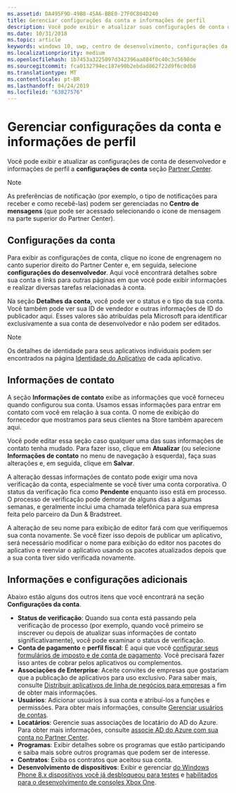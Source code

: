 ```yaml
---
ms.assetid: DA495F9D-49B8-45A6-BBE0-27F0C804D240
title: Gerenciar configurações da conta e informações de perfil
description: Você pode exibir e atualizar suas configurações de conta de desenvolvedor e informações de perfil na seção configurações da conta do Partner Center.
ms.date: 10/31/2018
ms.topic: article
keywords: windows 10, uwp, centro de desenvolvimento, configurações da conta, perfil, perfil da conta, conta de desenvolvedor, configurações da conta de desenvolvedor
ms.localizationpriority: medium
ms.openlocfilehash: 1b7453a3225097d342396aa884f0c40c3c5698de
ms.sourcegitcommit: fca0132794ec187e90b2ebdad862f22d9f6c0db8
ms.translationtype: MT
ms.contentlocale: pt-BR
ms.lasthandoff: 04/24/2019
ms.locfileid: "63827576"
---
```

# <a name="manage-account-settings-and-profile-info"></a>Gerenciar configurações da conta e informações de perfil

Você pode exibir e atualizar as configurações de conta de desenvolvedor e informações de perfil a **configurações de conta** seção [Partner Center](https://partner.microsoft.com/dashboard). 

> [!NOTE]
> As preferências de notificação (por exemplo, o tipo de notificações para receber e como recebê-las) podem ser gerenciadas no **Centro de mensagens** (que pode ser acessado selecionando o ícone de mensagem na parte superior do Partner Center).

## <a name="account-settings"></a>Configurações da conta

Para exibir as configurações de conta, clique no ícone de engrenagem no canto superior direito do Partner Center e, em seguida, selecione **configurações do desenvolvedor**. Aqui você encontrará detalhes sobre sua conta e links para outras páginas em que você pode exibir informações e realizar diversas tarefas relacionadas à conta.

Na seção **Detalhes da conta**, você pode ver o status e o tipo da sua conta. Você também pode ver sua ID de vendedor e outras informações de ID do publicador aqui. Esses valores são atribuídas pela Microsoft para identificar exclusivamente a sua conta de desenvolvedor e não podem ser editados.

> [!NOTE]
> Os detalhes de identidade para seus aplicativos individuais podem ser encontrados na página [Identidade do Aplicativo](view-app-identity-details.md) de cada aplicativo.

## <a name="contact-info"></a>Informações de contato

A seção **Informações de contato** exibe as informações que você forneceu quando configurou sua conta. Usamos essas informações para entrar em contato com você em relação à sua conta. O nome de exibição do fornecedor que mostramos para seus clientes na Store também aparecem aqui.

Você pode editar essa seção caso qualquer uma das suas informações de contato tenha mudado. Para fazer isso, clique em **Atualizar** (ou selecione **Informações de contato** no menu de navegação à esquerda), faça suas alterações e, em seguida, clique em **Salvar**.

A alteração dessas informações de contato pode exigir uma nova verificação da conta, especialmente se você tiver uma conta corporativa. O status da verificação fica como **Pendente** enquanto isso está em processo. O processo de verificação pode demorar de alguns dias a algumas semanas, e geralmente inclui uma chamada telefônica para sua empresa feita pelo parceiro da Dun & Bradstreet.

A alteração de seu nome para exibição de editor fará com que verifiquemos sua conta novamente. Se você fizer isso depois de publicar um aplicativo, será necessário modificar o nome para exibição do editor nos pacotes do aplicativo e reenviar o aplicativo usando os pacotes atualizados depois que a sua conta tiver sido verificada novamente.


## <a name="additional-settings-and-info"></a>Informações e configurações adicionais

Abaixo estão alguns dos outros itens que você encontrará na seção **Configurações da conta**.

- **Status de verificação**: Quando sua conta está passando pela verificação de processo (por exemplo, quando você primeiro se inscrever ou depois de atualizar suas informações de contato significativamente), você pode examinar o status de verificação.
- **Conta de pagamento** e **perfil fiscal**: É aqui que você [configurar seus formulários de imposto e de conta de pagamento](setting-up-your-payout-account-and-tax-forms.md). Você precisará fazer isso antes de cobrar pelos aplicativos ou complementos.
- **Associações de Enterprise**: Aceite convites de empresas que gostariam que a publicação de aplicativos para uso exclusivo. Para saber mais, consulte [Distribuir aplicativos de linha de negócios para empresas](distribute-lob-apps-to-enterprises.md) a fim de obter mais informações.
- **Usuários**: Adicionar usuários à sua conta e atribuí-los a funções e permissões. Para obter mais informações, consulte [Gerenciar usuários de contas](manage-account-users.md).
- **Locatários**: Gerencie suas associações de locatário do AD do Azure. Para obter mais informações, consulte [associe AD do Azure com sua conta no Partner Center](associate-azure-ad-with-dev-center.md).
- **Programas**: Exibir detalhes sobre os programas que estão participando e saiba mais sobre outros programas que podem ser de interesse.
- **Contratos**: Exiba os contratos que aceitou sua conta.
- **Desenvolvimento de dispositivos**: Exibir e gerenciar [do Windows Phone 8.x dispositivos você já desbloqueou para testes](https://go.microsoft.com/fwlink/p/?LinkId=533897) e [habilitados para o desenvolvimento de consoles Xbox One](../xbox-apps/devkit-activation.md). 



